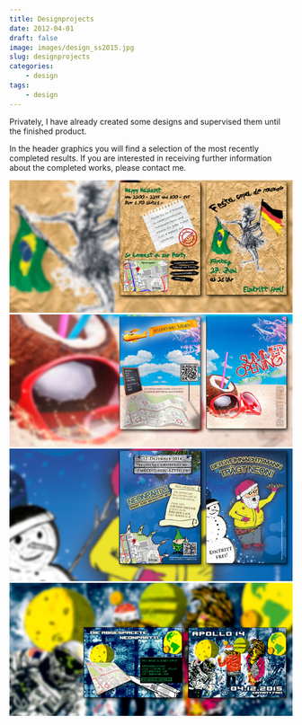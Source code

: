 ```yaml
---
title: Designprojects
date: 2012-04-01
draft: false
image: images/design_ss2015.jpg
slug: designprojects
categories:
    - design
tags:
    - design
---
```


Privately, I have already created some designs and supervised them until the finished product.

In the header graphics you will find a selection of the most recently completed results. If you are interested in receiving further information about the completed works, please contact me.

![](images/design_ss2014.jpg)
![](images/design_ss2015.jpg)
![](images/design_ws1415.jpg)
![](images/design_ws1516.jpg)